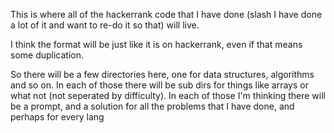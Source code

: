 This is where all of the hackerrank code that I have done (slash I have done a lot of it and want to re-do it so that) will live.

I think the format will be just like it is on hackerrank, even if that means some duplication. 

So there will be a few directories here, one for data structures, algorithms and so on.
In each of those there will be sub dirs for things like arrays or what not (not seperated by difficulty).
In each of those I'm thinking there will be a prompt, and a solution for all the problems that I have done, and perhaps for every lang

